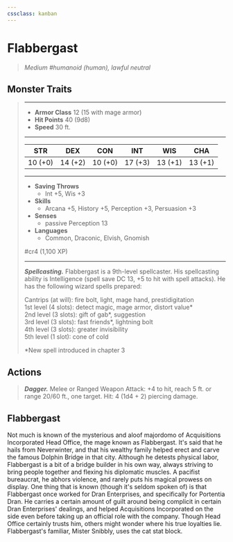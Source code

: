 ```yaml
---
cssclass: kanban
---
```


# Flabbergast
>*Medium #humanoid (human), lawful neutral*
## Monster Traits
>___
>- **Armor Class** 12 (15 with mage armor)
>- **Hit Points** 40 (9d8)
>- **Speed** 30 ft.
>___
>|STR|DEX|CON|INT|WIS|CHA|
>|:---:|:---:|:---:|:---:|:---:|:---:|
>|10 (+0)|14 (+2)|10 (+0)|17 (+3)|13 (+1)|13 (+1)|
>___
>- **Saving Throws**
>	 - Int +5, Wis +3
>- **Skills**
>	 - Arcana +5, History +5, Perception +3, Persuasion +3
>- **Senses**
>	 - passive Perception 13
>- **Languages**
>	 - Common, Draconic, Elvish, Gnomish
>
> #cr4 (1,100 XP)
>___
>***Spellcasting.*** Flabbergast is a 9th-level spellcaster. His spellcasting ability is Intelligence (spell save DC 13, +5 to hit with spell attacks). He has the following wizard spells prepared:  
>
>Cantrips (at will): fire bolt, light, mage hand, prestidigitation  
>1st level (4 slots): detect magic, mage armor, distort value*  
>2nd level (3 slots): gift of gab*, suggestion  
>3rd level (3 slots): fast friends*, lightning bolt  
>4th level (3 slots): greater invisibility  
>5th level (1 slot): cone of cold  
>
>*New spell introduced in chapter 3  
>
>
## Actions
>***Dagger.*** Melee  or Ranged Weapon Attack: +4 to hit, reach 5 ft. or range 20/60 ft., one target. Hit: 4 (1d4 + 2) piercing damage.
## Flabbergast
Not much is known of the mysterious and aloof majordomo of Acquisitions Incorporated Head Office, the mage known as Flabbergast. It's said that he hails from Neverwinter, and that his wealthy family helped erect and carve the famous Dolphin Bridge in that city. Although he detests physical labor, Flabbergast is a bit of a bridge builder in his own way, always striving to bring people together and flexing his diplomatic muscles. A pacifist bureaucrat, he abhors violence, and rarely puts his magical prowess on display.
One thing that is known (though it's seldom spoken of) is that Flabbergast once worked for Dran Enterprises, and specifically for Portentia Dran. He carries a certain amount of guilt around being complicit in certain Dran Enterprises' dealings, and helped Acquisitions Incorporated on the side even before taking up an official role with the company. Though Head Office certainly trusts him, others might wonder where his true loyalties lie.
Flabbergast's familiar, Mister Snibbly, uses the cat stat block.